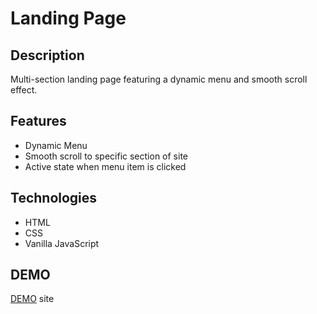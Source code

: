 # Landing Page

## Description
Multi-section landing page featuring a dynamic menu and smooth scroll effect.

## Features
- Dynamic Menu
- Smooth scroll to specific section of site
- Active state when menu item is clicked

## Technologies
- HTML
- CSS
- Vanilla JavaScript

## DEMO
[DEMO](https://ewstr.github.io/udacity-p2-landing-page/) site
